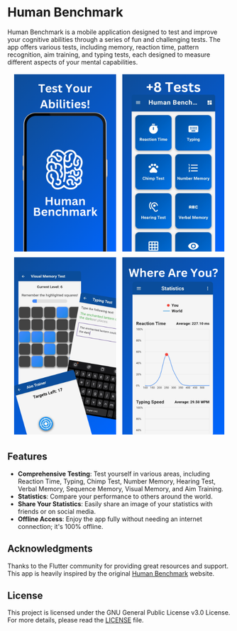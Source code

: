 # Human Benchmark

Human Benchmark is a mobile application designed to test and improve your cognitive abilities through a series of fun and challenging tests. The app offers various tests, including memory, reaction time, pattern recognition, aim training, and typing tests, each designed to measure different aspects of your mental capabilities.

<div align="center">
    <img src="screenshots/1.png" width="230" height="400" style="margin: 5px;">
    <img src="screenshots/2.png" width="230" height="400" style="margin: 5px;">
    <img src="screenshots/3.png" width="230" height="400" style="margin: 5px;">
    <img src="screenshots/4.png" width="230" height="400" style="margin: 5px;">
</div>

## Features

- **Comprehensive Testing**: Test yourself in various areas, including Reaction Time, Typing, Chimp Test, Number Memory, Hearing Test, Verbal Memory, Sequence Memory, Visual Memory, and Aim Training.
- **Statistics**: Compare your performance to others around the world.
- **Share Your Statistics**: Easily share an image of your statistics with friends or on social media.
- **Offline Access**: Enjoy the app fully without needing an internet connection; it's 100% offline.

## Acknowledgments

Thanks to the Flutter community for providing great resources and support. This app is heavily inspired by the original [Human Benchmark](https://humanbenchmark.com) website.

## License

This project is licensed under the GNU General Public License v3.0 License. For more details, please read the [LICENSE](LICENSE) file.
